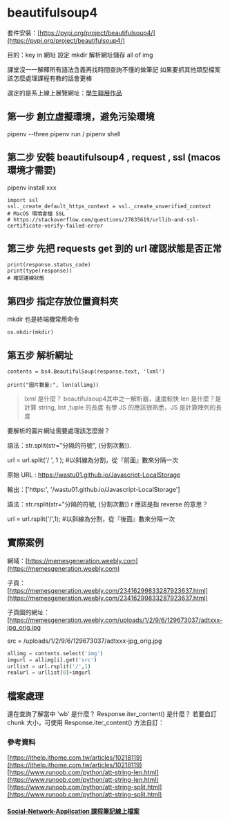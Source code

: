 # beautifulsoup4

套件安裝：[https://pypi.org/project/beautifulsoup4/](https://pypi.org/project/beautifulsoup4/)

目的：key in 網址 設定 mkdir 解析網址儲存 all of img

課堂沒一一解釋所有語法含義再找時間查詢不懂的做筆記
如果要抓其他類型檔案該怎麼處理課程有教的話會更棒

選定的是系上線上展覽網址：[學生聯展作品](https://memesgeneration.weebly.com/23416299833287923637.html)

## 第一步 創立虛擬環境，避免污染環境

pipenv --three
pipenv run / pipenv shell

## 第二步 安裝 beautifulsoup4 , request , ssl (macos 環境才需要)

pipenv install xxx

```python=
import ssl
ssl._create_default_https_context = ssl._create_unverified_context
# MacOS 環境會檔 SSL
# https://stackoverflow.com/questions/27835619/urllib-and-ssl-certificate-verify-failed-error
```

## 第三步 先把 requests get 到的 url 確認狀態是否正常

```python=
print(response.status_code)
print(type(response))
# 確認連線狀態
```

## 第四步 指定存放位置資料夾

mkdir 也是終端機常用命令

```python=
os.mkdir(mkdir)
```

## 第五步 解析網址

```python=
contents = bs4.BeautifulSoup(response.text, 'lxml')

print("圖片數量:", len(allimg))
```

> lxml 是什麼？ beautifulsoup4其中之一解析器，速度較快
> len 是什麼？是計算 string, list ,tuple 的長度
> 有學 JS 的應該很熟悉，JS 是計算陣列的長度

要解析的圖片網址需要處理該怎麼辦？

語法：str.split(str="分隔的符號", (分割次數)).

url = url.split('/ ', 1 );  #以斜線為分割，從『前面』數來分隔一次

原始 URL :
<https://wastu01.github.io/Javascript-LocalStorage>

輸出：['https:', '/wastu01.github.io/Javascript-LocalStorage']

語法：str.rsplit(str="分隔的符號,  (分割次數))
r 應該是指 reverse 的意思？

url = url.rsplit('/',1); #以斜線為分割，從『後面』數來分隔一次

## 實際案例

網域：[https://memesgeneration.weebly.com](https://memesgeneration.weebly.com)

子頁：[https://memesgeneration.weebly.com/23416299833287923637.html](https://memesgeneration.weebly.com/23416299833287923637.html)

子頁圖的網址：[https://memesgeneration.weebly.com/uploads/1/2/9/6/129673037/adtxxx-jpg_orig.jpg

src = /uploads/1/2/9/6/129673037/adtxxx-jpg_orig.jpg

```python
allimg = contents.select('img')
imgurl = allimg[i].get('src')
urllist = url.rsplit('/',1)
realurl = urllist[0]+imgurl
```

## 檔案處理

還在查詢了解當中 'wb' 是什麼？ Response.iter_content() 是什麼？
若要自訂 chunk 大小，可使用 Response.iter_content() 方法自訂：

 <!-- os.path.join(mkdir, os.path.basename(imgurl)), 'wb'-->

### 參考資料

[https://ithelp.ithome.com.tw/articles/10218119](https://ithelp.ithome.com.tw/articles/10218119)
[https://www.runoob.com/python/att-string-len.html](https://www.runoob.com/python/att-string-len.html)
[https://www.runoob.com/python/att-string-split.html](https://www.runoob.com/python/att-string-split.html)

#### [Social-Network-Application 課程筆記線上檔案](https://github.com/wastu01/Social-Network-Application)
